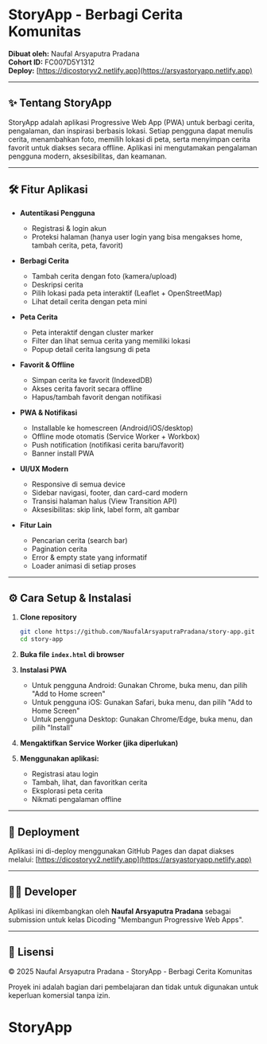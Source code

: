 # StoryApp - Berbagi Cerita Komunitas

**Dibuat oleh:** Naufal Arsyaputra Pradana  
**Cohort ID:** FC007D5Y1312  
**Deploy:** [https://dicostoryv2.netlify.app](https://arsyastoryapp.netlify.app)

---

## ✨ Tentang StoryApp

StoryApp adalah aplikasi Progressive Web App (PWA) untuk berbagi cerita, pengalaman, dan inspirasi berbasis lokasi. Setiap pengguna dapat menulis cerita, menambahkan foto, memilih lokasi di peta, serta menyimpan cerita favorit untuk diakses secara offline. Aplikasi ini mengutamakan pengalaman pengguna modern, aksesibilitas, dan keamanan.

---

## 🛠️ Fitur Aplikasi

- **Autentikasi Pengguna**
  - Registrasi & login akun
  - Proteksi halaman (hanya user login yang bisa mengakses home, tambah cerita, peta, favorit)

- **Berbagi Cerita**
  - Tambah cerita dengan foto (kamera/upload)
  - Deskripsi cerita
  - Pilih lokasi pada peta interaktif (Leaflet + OpenStreetMap)
  - Lihat detail cerita dengan peta mini

- **Peta Cerita**
  - Peta interaktif dengan cluster marker
  - Filter dan lihat semua cerita yang memiliki lokasi
  - Popup detail cerita langsung di peta

- **Favorit & Offline**
  - Simpan cerita ke favorit (IndexedDB)
  - Akses cerita favorit secara offline
  - Hapus/tambah favorit dengan notifikasi

- **PWA & Notifikasi**
  - Installable ke homescreen (Android/iOS/desktop)
  - Offline mode otomatis (Service Worker + Workbox)
  - Push notification (notifikasi cerita baru/favorit)
  - Banner install PWA

- **UI/UX Modern**
  - Responsive di semua device
  - Sidebar navigasi, footer, dan card-card modern
  - Transisi halaman halus (View Transition API)
  - Aksesibilitas: skip link, label form, alt gambar

- **Fitur Lain**
  - Pencarian cerita (search bar)
  - Pagination cerita
  - Error & empty state yang informatif
  - Loader animasi di setiap proses

---

## ⚙️ Cara Setup & Instalasi

1. **Clone repository**
   ```sh
   git clone https://github.com/NaufalArsyaputraPradana/story-app.git
   cd story-app
   ```

2. **Buka file `index.html` di browser**

3. **Instalasi PWA**
   - Untuk pengguna Android: Gunakan Chrome, buka menu, dan pilih "Add to Home screen"
   - Untuk pengguna iOS: Gunakan Safari, buka menu, dan pilih "Add to Home Screen"
   - Untuk pengguna Desktop: Gunakan Chrome/Edge, buka menu, dan pilih "Install"

4. **Mengaktifkan Service Worker (jika diperlukan)**

5. **Menggunakan aplikasi:**
   - Registrasi atau login
   - Tambah, lihat, dan favoritkan cerita
   - Eksplorasi peta cerita
   - Nikmati pengalaman offline

---

## 🚀 Deployment

Aplikasi ini di-deploy menggunakan GitHub Pages dan dapat diakses melalui:
[https://dicostoryv2.netlify.app](https://arsyastoryapp.netlify.app)

---

## 👨‍💻 Developer

Aplikasi ini dikembangkan oleh **Naufal Arsyaputra Pradana** sebagai submission untuk kelas Dicoding "Membangun Progressive Web Apps".

---

## 📄 Lisensi

© 2025 Naufal Arsyaputra Pradana - StoryApp - Berbagi Cerita Komunitas

Proyek ini adalah bagian dari pembelajaran dan tidak untuk digunakan untuk keperluan komersial tanpa izin.
# StoryApp
